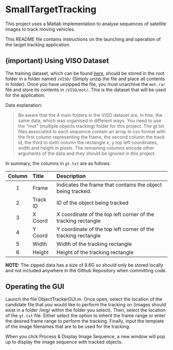 # SmallTargetTracking

This project uses a Matlab implementation to analyse sequences of satellite images to track moving vehicles.

This README file contains instructions on the launching and operation of the target tracking application.


## **(important)** Using VISO Dataset 

The training dataset, which can be found [here](https://github.com/The-Learning-And-Vision-Atelier-LAVA/VISO), should be stored in the root folder in a folder named `/VISO/` (Simply unzip the file and place all contents in folder). Once you have unzipped the file, you must unarchive the `mot.rar` file and store its contents in `/VISO/mot/`. This is the dataset that will be used for the application.

Data explanation:
> Be aware that the 4 main folders in the VISO dataset are, in fine, the same data, which was
organised in different ways. You need to use the “mot” (multiple objects tracking) folder for this
project. The gt.txt files associated to each sequence contain an array in csv format with the first
column representing the frame, the second column the track id, the third to sixth column the
rectangle x, y top left coordinates, width and height in pixels. The remaining columns encode other
arguments of the data and they should be ignored in this project.

In summary, the columns in `gt.txt` are as follows:

| Column | Title | Description
| :-: | :----- | :---------- |
| 1 | Frame | Indicates the frame that contains the object being tracked. |
| 2 | Track ID | ID of the object being tracked | 
| 3 | X Coord | X coordinate of the top left corner of the tracking rectangle |
| 4 | Y Coord | Y coordinate of the top left corner of the tracking rectangle | 
| 5 | Width | Width of the tracking rectangle | 
| 6 | Height | Height of the tracking rectangle |


**NOTE:** The zipped data has a size of 8.6G so should only be stored locally and not included anywhere in the Github Repository when committing code.

## Operating the GUI

Launch the file ObjectTrackerGUI.m. Once open, select the location of the candidate file that you would like to perform the tracking on (images should exist in a folder /img/ within the folder you select). Then, select the location of the `gt.txt` file. Either select the option to inherit the frame range or enter the desired frame range to perform the tracking. Finally, input the template of the image filenames that are to be used for the tracking. 

When you click Process & Display Image Sequence, a new window will pop up to display the image sequence with tracked objects.
